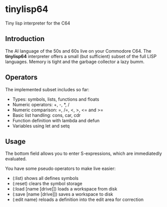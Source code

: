 # tinylisp64
 Tiny lisp interpreter for the C64

## Introduction

The AI language of the 50s and 60s live on your Commodore C64.
The **tinylisp64** interpreter offers a small (but sufficient) subset of the full LISP
languages.  Memory is tight and the garbage collector a lazy bumm.

## Operators

The implemented subset includes so far:

* Types: symbols, lists, functions and floats
* Numeric operators: +, -, \*, /
* Numeric comparison: =, /=, <, >, <= and >=
* Basic list handling: cons, car, cdr
* Function definition with lambda and defun
* Variables using let and setq

## Usage

The bottom field allows you to enter S-expressions, which are immediatedly evaluated.

You have some pseudo operators to make live easier:

* (:list) shows all defines symbols
* (:reset) clears the symbol storage
* (:load \[name \[drive]]) loads a workspace from disk
* (:save \[name \[drive]]) saves a workspace to disk
* (:edit name) reloads a definition into the edit area for correction
